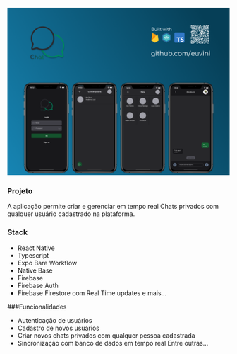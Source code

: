 ![](https://github.com/euvini/Chat/blob/main/capa.png)

### Projeto
A aplicação permite criar e gerenciar em tempo real Chats privados com qualquer usuário cadastrado na plataforma.

### Stack

- React Native
- Typescript
- Expo Bare Workflow
- Native Base
- Firebase
- Firebase Auth
- Firebase Firestore com Real Time updates
e mais...

###Funcionalidades

- Autenticação de usuários
- Cadastro de novos usuários
- Criar novos chats privados com qualquer pessoa cadastrada
- Sincronização com banco de dados em tempo real
Entre outras...
